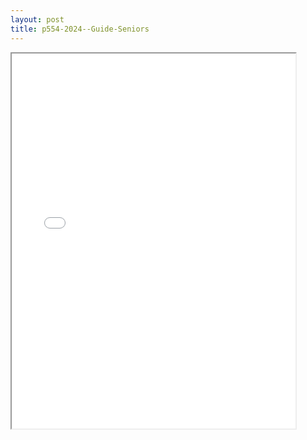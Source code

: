 ```yaml
---
layout: post
title: p554-2024--Guide-Seniors
---
```


<div class="pdf-container">
<iframe src="/ea/_pdf-2-md/p554-2024--Guide-Seniors.pdf" height="600" width="90%" allowFullScreen="true"></iframe>
</div>

